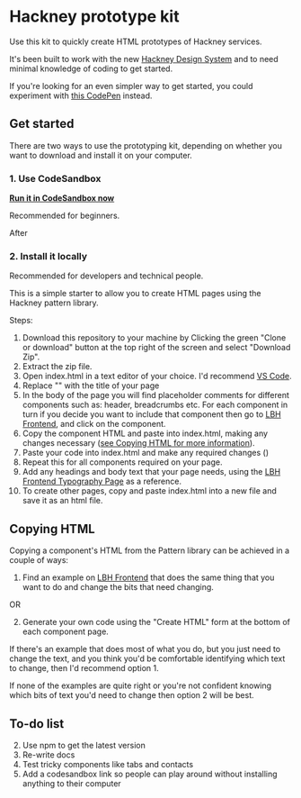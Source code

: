 # Hackney prototype kit

Use this kit to quickly create HTML prototypes of Hackney services.

It's been built to work with the new [Hackney Design System](https://design-system.hackney.gov.uk) and to need minimal knowledge of coding to get started.

If you're looking for an even simpler way to get started, you could experiment with [this CodePen](https://codepen.io/jhackett1/pen/xxRWWKv?editors=1000) instead.

## Get started

There are two ways to use the prototyping kit, depending on whether you want to download and install it on your computer.

### 1. Use CodeSandbox

**[Run it in CodeSandbox now](https://githubbox.com/LBHackney-IT/hackney-prototype-kit)**

Recommended for beginners.

After

### 2. Install it locally

Recommended for developers and technical people.

This is a simple starter to allow you to create HTML pages using the Hackney pattern library.

Steps:

1. Download this repository to your machine by Clicking the green "Clone or download" button at the top right of the screen and select "Download Zip".
1. Extract the zip file.
1. Open index.html in a text editor of your choice. I'd recommend [VS Code](https://code.visualstudio.com/).
1. Replace "<!-- Page title goes here -->" with the title of your page
1. In the body of the page you will find placeholder comments for different components such as: header, breadcrumbs etc. For each component in turn if you decide you want to include that component then go to [LBH Frontend](http://lbh-frontend.herokuapp.com/), and click on the component.
1. Copy the component HTML and paste into index.html, making any changes necessary ([see Copying HTML for more information](#copying-html)).
1. Paste your code into index.html and make any required changes ()
1. Repeat this for all components required on your page.
1. Add any headings and body text that your page needs, using the [LBH Frontend Typography Page](http://lbh-frontend.herokuapp.com/examples/typography) as a reference.
1. To create other pages, copy and paste index.html into a new file and save it as an html file.

## Copying HTML

Copying a component's HTML from the Pattern library can be achieved in a couple of ways:

1. Find an example on [LBH Frontend](http://lbh-frontend.herokuapp.com/) that does the same thing that you want to do and change the bits that need changing.

OR

2. Generate your own code using the "Create HTML" form at the bottom of each component page.

If there's an example that does most of what you do, but you just need to change the text, and you think you'd be comfortable identifying which text to change, then I'd recommend option 1.

If none of the examples are quite right or you're not confident knowing which bits of text you'd need to change then option 2 will be best.

## To-do list

2. Use npm to get the latest version
3. Re-write docs
4. Test tricky components like tabs and contacts
5. Add a codesandbox link so people can play around without installing anything to their computer
